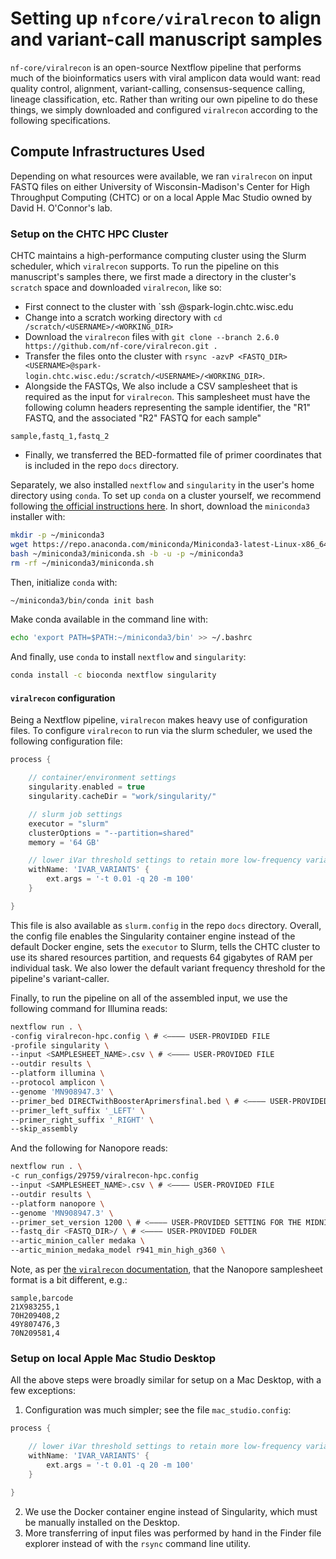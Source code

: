 # Setting up `nfcore/viralrecon` to align and variant-call manuscript samples

`nf-core/viralrecon` is an open-source Nextflow pipeline that performs much of the bioinformatics users with viral amplicon data would want: read quality control, alignment, variant-calling, consensus-sequence calling, lineage classification, etc. Rather than writing our own pipeline to do these things, we simply downloaded and configured `viralrecon` according to the following specifications.

## Compute Infrastructures Used

Depending on what resources were available, we ran `viralrecon` on input FASTQ files on either University of Wisconsin-Madison's Center for High Throughput Computing (CHTC) or on a local Apple Mac Studio owned by David H. O'Connor's lab.

### Setup on the CHTC HPC Cluster

CHTC maintains a high-performance computing cluster using the Slurm scheduler, which `viralrecon` supports. To run the pipeline on this manuscript's samples there, we first made a directory in the cluster's `scratch` space and downloaded `viralrecon`, like so:

-   First connect to the cluster with `ssh <USERNAME>@spark-login.chtc.wisc.edu
-   Change into a scratch working directory with `cd /scratch/<USERNAME>/<WORKING_DIR>`
-   Download the `viralrecon` files with `git clone --branch 2.6.0 https://github.com/nf-core/viralrecon.git .`
-   Transfer the files onto the cluster with `rsync -azvP <FASTQ_DIR> <USERNAME>@spark-login.chtc.wisc.edu:/scratch/<USERNAME>/<WORKING_DIR>`.
-   Alongside the FASTQs, We also include a CSV samplesheet that is required as the input for `viralrecon`. This samplesheet must have the following column headers representing the sample identifier, the "R1" FASTQ, and the associated "R2" FASTQ for each sample"

```csv
sample,fastq_1,fastq_2
```

-   Finally, we transferred the BED-formatted file of primer coordinates that is included in the repo `docs` directory.

Separately, we also installed `nextflow` and `singularity` in the user's home directory using `conda`. To set up `conda` on a cluster yourself, we recommend following [the official instructions here](https://docs.anaconda.com/miniconda/#quick-command-line-install). In short, download the `miniconda3` installer with:

```bash
mkdir -p ~/miniconda3
wget https://repo.anaconda.com/miniconda/Miniconda3-latest-Linux-x86_64.sh -O ~/miniconda3/miniconda.sh
bash ~/miniconda3/miniconda.sh -b -u -p ~/miniconda3
rm -rf ~/miniconda3/miniconda.sh
```

Then, initialize `conda` with:

```bash
~/miniconda3/bin/conda init bash
```

Make conda available in the command line with:

```bash
echo 'export PATH=$PATH:~/miniconda3/bin' >> ~/.bashrc
```

And finally, use `conda` to install `nextflow` and `singularity`:

```bash
conda install -c bioconda nextflow singularity
```

#### `viralrecon` configuration

Being a Nextflow pipeline, `viralrecon` makes heavy use of configuration files. To configure `viralrecon` to run via the slurm scheduler, we used the following configuration file:

```groovy
process {

	// container/environment settings
	singularity.enabled = true
	singularity.cacheDir = "work/singularity/"

	// slurm job settings
	executor = "slurm"
	clusterOptions = "--partition=shared"
	memory = '64 GB'

	// lower iVar threshold settings to retain more low-frequency variants
	withName: 'IVAR_VARIANTS' {
		ext.args = '-t 0.01 -q 20 -m 100'
	}

}
```

This file is also available as `slurm.config` in the repo `docs` directory. Overall, the config file enables the Singularity container engine instead of the default Docker engine, sets the `executor` to Slurm, tells the CHTC cluster to use its shared resources partition, and requests 64 gigabytes of RAM per individual task. We also lower the default variant frequency threshold for the pipeline's variant-caller.

Finally, to run the pipeline on all of the assembled input, we use the following command for Illumina reads:

```bash
nextflow run . \
-config viralrecon-hpc.config \ # <———— USER-PROVIDED FILE
-profile singularity \
--input <SAMPLESHEET_NAME>.csv \ # <———— USER-PROVIDED FILE
--outdir results \
--platform illumina \
--protocol amplicon \
--genome 'MN908947.3' \
--primer_bed DIRECTwithBoosterAprimersfinal.bed \ # <———— USER-PROVIDED FILE
--primer_left_suffix '_LEFT' \
--primer_right_suffix '_RIGHT' \
--skip_assembly
```

And the following for Nanopore reads:

```bash
nextflow run . \
-c run_configs/29759/viralrecon-hpc.config
--input <SAMPLESHEET_NAME>.csv \ # <———— USER-PROVIDED FILE
--outdir results \
--platform nanopore \
--genome 'MN908947.3' \
--primer_set_version 1200 \ # <———— USER-PROVIDED SETTING FOR THE MIDNIGHT PRIMER SET
--fastq_dir <FASTQ_DIR>/ \ # <———— USER-PROVIDED FOLDER
--artic_minion_caller medaka \
--artic_minion_medaka_model r941_min_high_g360 \
```

Note, as per [the `viralrecon` documentation](https://nf-co.re/viralrecon/2.6.0/docs/usage/#samplesheet-format), that the Nanopore samplesheet format is a bit different, e.g.:

```csv
sample,barcode
21X983255,1
70H209408,2
49Y807476,3
70N209581,4
```

### Setup on local Apple Mac Studio Desktop

All the above steps were broadly similar for setup on a Mac Desktop, with a few exceptions:

1. Configuration was much simpler; see the file `mac_studio.config`:

```groovy
process {

	// lower iVar threshold settings to retain more low-frequency variants
	withName: 'IVAR_VARIANTS' {
		ext.args = '-t 0.01 -q 20 -m 100'
	}

}
```

2. We use the Docker container engine instead of Singularity, which must be manually installed on the Desktop.
3. More transferring of input files was performed by hand in the Finder file explorer instead of with the `rsync` command line utility.
